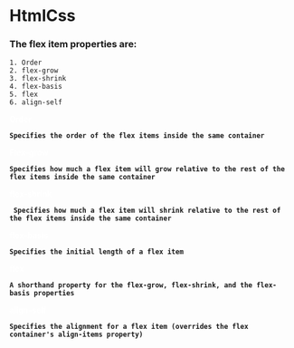 # HtmlCss
 
###  The flex item properties are:
    
    1. Order
    2. flex-grow
    3. flex-shrink
    4. flex-basis    
    5. flex 
    6. align-self


[This is a comment that will be hidden.]:#
<p style="color:#FFF"><b> Order  <b></p>
           
    Specifies the order of the flex items inside the same container

<p style="color:#FFF"><b> Flex-grow  <b></p>
           
    Specifies how much a flex item will grow relative to the rest of the flex items inside the same container

<p style="color:#FFF"><b> flex-shrink <b></p>
     
     Specifies how much a flex item will shrink relative to the rest of the flex items inside the same container

<p style="color:#FFF"><b> flex-basis   <b></p>

    Specifies the initial length of a flex item
<p style="color:#FFF"><b> flex  <b></p>  
    
    A shorthand property for the flex-grow, flex-shrink, and the flex-basis properties
<p style="color:#FFF"><b> align-self  <b></p>     
    
    Specifies the alignment for a flex item (overrides the flex container's align-items property)
